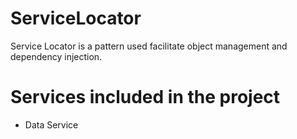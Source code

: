 # ServiceLocator
Service Locator is a pattern used facilitate object management and dependency injection.</br>
# Services included in the project
- Data Service
